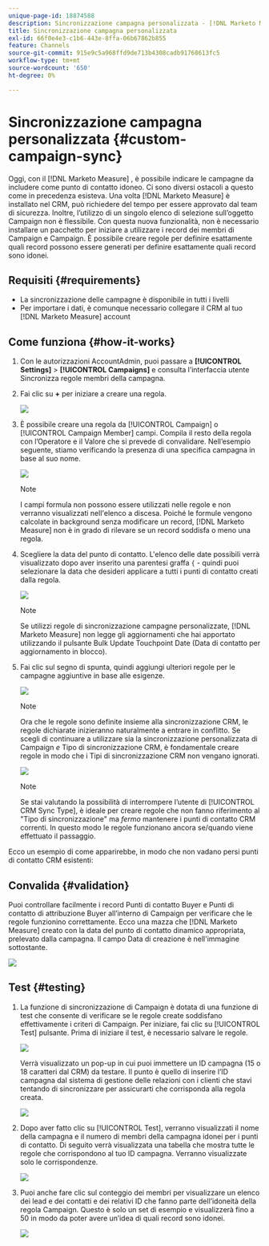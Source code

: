 ```yaml
---
unique-page-id: 18874588
description: Sincronizzazione campagna personalizzata - [!DNL Marketo Measure]
title: Sincronizzazione campagna personalizzata
exl-id: 66f0e4e3-c1b6-443e-8ffa-06b67862b855
feature: Channels
source-git-commit: 915e9c5a968ffd9de713b4308cadb91768613fc5
workflow-type: tm+mt
source-wordcount: '650'
ht-degree: 0%

---
```


# Sincronizzazione campagna personalizzata {#custom-campaign-sync}

Oggi, con il [!DNL Marketo Measure] , è possibile indicare le campagne da includere come punto di contatto idoneo. Ci sono diversi ostacoli a questo come in precedenza esisteva. Una volta [!DNL Marketo Measure] è installato nel CRM, può richiedere del tempo per essere approvato dal team di sicurezza. Inoltre, l’utilizzo di un singolo elenco di selezione sull’oggetto Campaign non è flessibile. Con questa nuova funzionalità, non è necessario installare un pacchetto per iniziare a utilizzare i record dei membri di Campaign e Campaign. È possibile creare regole per definire esattamente quali record possono essere generati per definire esattamente quali record sono idonei.

## Requisiti {#requirements}

* La sincronizzazione delle campagne è disponibile in tutti i livelli
* Per importare i dati, è comunque necessario collegare il CRM al tuo [!DNL Marketo Measure] account

## Come funziona {#how-it-works}

1. Con le autorizzazioni AccountAdmin, puoi passare a **[!UICONTROL Settings]** > **[!UICONTROL Campaigns]** e consulta l’interfaccia utente Sincronizza regole membri della campagna.
1. Fai clic su **+** per iniziare a creare una regola.

   ![](assets/1-1.png)

1. È possibile creare una regola da [!UICONTROL Campaign] o [!UICONTROL Campaign Member] campi. Compila il resto della regola con l’Operatore e il Valore che si prevede di convalidare. Nell’esempio seguente, stiamo verificando la presenza di una specifica campagna in base al suo nome.

   ![](assets/2-1.png)

   >[!NOTE]
   >
   >I campi formula non possono essere utilizzati nelle regole e non verranno visualizzati nell&#39;elenco a discesa. Poiché le formule vengono calcolate in background senza modificare un record, [!DNL Marketo Measure] non è in grado di rilevare se un record soddisfa o meno una regola.

1. Scegliere la data del punto di contatto. L&#39;elenco delle date possibili verrà visualizzato dopo aver inserito una parentesi graffa `{` - quindi puoi selezionare la data che desideri applicare a tutti i punti di contatto creati dalla regola.

   ![](assets/3-1.png)

   >[!NOTE]
   >
   >Se utilizzi regole di sincronizzazione campagne personalizzate, [!DNL Marketo Measure] non legge gli aggiornamenti che hai apportato utilizzando il pulsante Bulk Update Touchpoint Date (Data di contatto per aggiornamento in blocco).

1. Fai clic sul segno di spunta, quindi aggiungi ulteriori regole per le campagne aggiuntive in base alle esigenze.

   ![](assets/4-1.png)

   >[!NOTE]
   >
   >Ora che le regole sono definite insieme alla sincronizzazione CRM, le regole dichiarate inizieranno naturalmente a entrare in conflitto. Se scegli di continuare a utilizzare sia la sincronizzazione personalizzata di Campaign _e_ Tipo di sincronizzazione CRM, è fondamentale creare regole in modo che i Tipi di sincronizzazione CRM non vengano ignorati.

   ![](assets/5-1.png)

   >[!NOTE]
   >
   >Se stai valutando la possibilità di interrompere l’utente di [!UICONTROL CRM Sync Type], è ideale per creare regole che non fanno riferimento al &quot;Tipo di sincronizzazione&quot; ma _fermo_ mantenere i punti di contatto CRM correnti. In questo modo le regole funzionano ancora se/quando viene effettuato il passaggio.

Ecco un esempio di come apparirebbe, in modo che non vadano persi punti di contatto CRM esistenti:

## Convalida {#validation}

Puoi controllare facilmente i record Punti di contatto Buyer e Punti di contatto di attribuzione Buyer all’interno di Campaign per verificare che le regole funzionino correttamente. Ecco una mazza che [!DNL Marketo Measure] creato con la data del punto di contatto dinamico appropriata, prelevato dalla campagna. Il campo Data di creazione è nell&#39;immagine sottostante.

![](assets/6-1.png)

## Test {#testing}

1. La funzione di sincronizzazione di Campaign è dotata di una funzione di test che consente di verificare se le regole create soddisfano effettivamente i criteri di Campaign. Per iniziare, fai clic su [!UICONTROL Test] pulsante. Prima di iniziare il test, è necessario salvare le regole.

   ![](assets/7-1.png)

   Verrà visualizzato un pop-up in cui puoi immettere un ID campagna (15 o 18 caratteri dal CRM) da testare. Il punto è quello di inserire l’ID campagna dal sistema di gestione delle relazioni con i clienti che stavi tentando di sincronizzare per assicurarti che corrisponda alla regola creata.

   ![](assets/8-1.png)

1. Dopo aver fatto clic su [!UICONTROL Test], verranno visualizzati il nome della campagna e il numero di membri della campagna idonei per i punti di contatto. Di seguito verrà visualizzata una tabella che mostra tutte le regole che corrispondono al tuo ID campagna. Verranno visualizzate solo le corrispondenze.

   ![](assets/9.png)

1. Puoi anche fare clic sul conteggio dei membri per visualizzare un elenco dei lead e dei contatti e dei relativi ID che fanno parte dell’idoneità della regola Campaign. Questo è solo un set di esempio e visualizzerà fino a 50 in modo da poter avere un’idea di quali record sono idonei.

   ![](assets/10.png)
